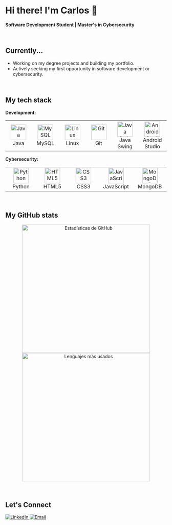 # Hi there! I'm Carlos 👋

**Software Development Student | Master's in Cybersecurity**

<br>

## Currently...

* Working on my degree projects and building my portfolio.
* Actively seeking my first opportunity in software development or cybersecurity.

<br>

## My tech stack

**Development:**
<table>
  <tr>
    <td align="center" width="96">
      <img src="https://skillicons.dev/icons?i=java" width="48" height="48" alt="Java" />
      <br>Java
    </td>
    <td align="center" width="96">
      <img src="https://skillicons.dev/icons?i=mysql" width="48" height="48" alt="MySQL" />
      <br>MySQL
    </td>
    <td align="center" width="96">
      <img src="https://skillicons.dev/icons?i=linux" width="48" height="48" alt="Linux" />
      <br>Linux
    </td>
    <td align="center" width="96">
      <img src="https://skillicons.dev/icons?i=git" width="48" height="48" alt="Git" />
      <br>Git
    </td>
    <td align="center" width="96">
      <img src="https://skillicons.dev/icons?i=java" width="48" height="48" alt="Java Swing" />
      <br>Java Swing
    </td>
    <td align="center" width="96">
      <img src="https://skillicons.dev/icons?i=androidstudio" width="48" height="48" alt="Android Studio" />
      <br>Android Studio
    </td>
  </tr>
</table>

**Cybersecurity:**
<table>
  <tr>
    <td align="center" width="96">
      <img src="https://skillicons.dev/icons?i=python" width="48" height="48" alt="Python" />
      <br>Python
    </td>
    <td align="center" width="96">
      <img src="https://skillicons.dev/icons?i=html" width="48" height="48" alt="HTML5" />
      <br>HTML5
    </td>
    <td align="center" width="96">
      <img src="https://skillicons.dev/icons?i=css" width="48" height="48" alt="CSS3" />
      <br>CSS3
    </td>
    <td align="center" width="96">
      <img src="https://skillicons.dev/icons?i=js" width="48" height="48" alt="JavaScript" />
      <br>JavaScript
    </td>
    <td align="center" width="96">
      <img src="https://skillicons.dev/icons?i=mongodb" width="48" height="48" alt="MongoDB" />
      <br>MongoDB
    </td>
    </tr>
</table>

<br>

## My GitHub stats

<p align="center">
  <img width="400" src="https://github-readme-stats.vercel.app/api?username=CaarlosMrtnz&show_icons=true&theme=tokyonight&count_private=true" alt="Estadísticas de GitHub" />
  <img width="400" src="https://github-readme-stats.vercel.app/api/top-langs/?username=CaarlosMrtnz&layout=compact&theme=tokyonight" alt="Lenguajes más usados" />
</p>

<br>

## Let's Connect

<p align="left">
  <a href="https://www.linkedin.com/in/carlos-martínez-agustín/" target="_blank">
    <img src="https://img.shields.io/badge/LinkedIn-0077B5?style=for-the-badge&logo=linkedin&logoColor=white" alt="LinkedIn"/>
  </a>
  <a href="mailto:cmartinezagustin98@gmail.com">
    <img src="https://img.shields.io/badge/Email-D14836?style=for-the-badge&logo=gmail&logoColor=white" alt="Email"/>
  </a>
</p>

